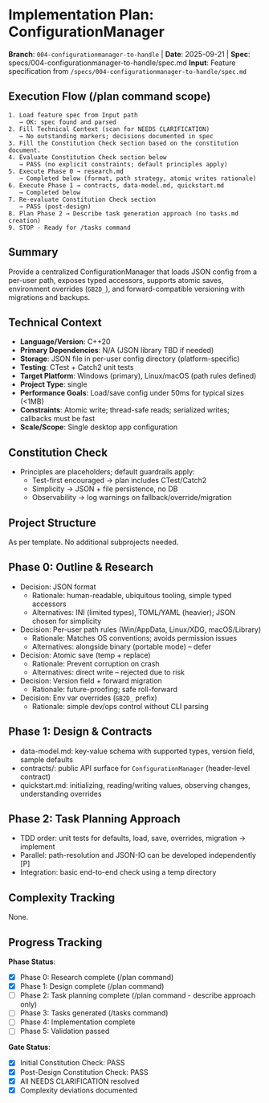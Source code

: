 # Implementation Plan: ConfigurationManager

**Branch**: `004-configurationmanager-to-handle` | **Date**: 2025-09-21 | **Spec**: specs/004-configurationmanager-to-handle/spec.md
**Input**: Feature specification from `/specs/004-configurationmanager-to-handle/spec.md`

## Execution Flow (/plan command scope)
```
1. Load feature spec from Input path
   → OK: spec found and parsed
2. Fill Technical Context (scan for NEEDS CLARIFICATION)
   → No outstanding markers; decisions documented in spec
3. Fill the Constitution Check section based on the constitution document.
4. Evaluate Constitution Check section below
   → PASS (no explicit constraints; default principles apply)
5. Execute Phase 0 → research.md
   → Completed below (format, path strategy, atomic writes rationale)
6. Execute Phase 1 → contracts, data-model.md, quickstart.md
   → Completed below
7. Re-evaluate Constitution Check section
   → PASS (post-design)
8. Plan Phase 2 → Describe task generation approach (no tasks.md creation)
9. STOP - Ready for /tasks command
```

## Summary
Provide a centralized ConfigurationManager that loads JSON config from a per-user path, exposes typed accessors, supports atomic saves, environment overrides (`GB2D_`), and forward-compatible versioning with migrations and backups.

## Technical Context
- **Language/Version**: C++20
- **Primary Dependencies**: N/A (JSON library TBD if needed) 
- **Storage**: JSON file in per-user config directory (platform-specific)
- **Testing**: CTest + Catch2 unit tests
- **Target Platform**: Windows (primary), Linux/macOS (path rules defined)
- **Project Type**: single
- **Performance Goals**: Load/save config under 50ms for typical sizes (<1MB)
- **Constraints**: Atomic write; thread-safe reads; serialized writes; callbacks must be fast
- **Scale/Scope**: Single desktop app configuration

## Constitution Check
- Principles are placeholders; default guardrails apply:
  - Test-first encouraged → plan includes CTest/Catch2
  - Simplicity → JSON + file persistence, no DB
  - Observability → log warnings on fallback/override/migration

## Project Structure
As per template. No additional subprojects needed.

## Phase 0: Outline & Research
- Decision: JSON format
  - Rationale: human-readable, ubiquitous tooling, simple typed accessors
  - Alternatives: INI (limited types), TOML/YAML (heavier); JSON chosen for simplicity
- Decision: Per-user path rules (Win/AppData, Linux/XDG, macOS/Library)
  - Rationale: Matches OS conventions; avoids permission issues
  - Alternatives: alongside binary (portable mode) – defer
- Decision: Atomic save (temp + replace)
  - Rationale: Prevent corruption on crash
  - Alternatives: direct write – rejected due to risk
- Decision: Version field + forward migration
  - Rationale: future-proofing; safe roll-forward
- Decision: Env var overrides (`GB2D_` prefix)
  - Rationale: simple dev/ops control without CLI parsing

## Phase 1: Design & Contracts
- data-model.md: key-value schema with supported types, version field, sample defaults
- contracts/: public API surface for `ConfigurationManager` (header-level contract)
- quickstart.md: initializing, reading/writing values, observing changes, understanding overrides

## Phase 2: Task Planning Approach
- TDD order: unit tests for defaults, load, save, overrides, migration → implement
- Parallel: path-resolution and JSON-IO can be developed independently [P]
- Integration: basic end-to-end check using a temp directory

## Complexity Tracking
None.

## Progress Tracking
**Phase Status**:
- [x] Phase 0: Research complete (/plan command)
- [x] Phase 1: Design complete (/plan command)
- [ ] Phase 2: Task planning complete (/plan command - describe approach only)
- [ ] Phase 3: Tasks generated (/tasks command)
- [ ] Phase 4: Implementation complete
- [ ] Phase 5: Validation passed

**Gate Status**:
- [x] Initial Constitution Check: PASS
- [x] Post-Design Constitution Check: PASS
- [x] All NEEDS CLARIFICATION resolved
- [x] Complexity deviations documented
